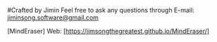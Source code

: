 #Crafted by Jimin
Feel free to ask any questions through E-mail: jiminsong.software@gmail.com

[MindEraser]
Web: [https://jimsongthegreatest.github.io/MindEraser/]
